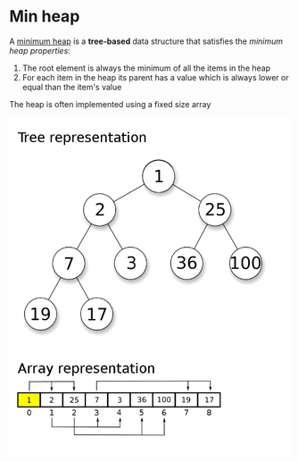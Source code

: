 # Min heap

A [minimum heap](https://en.wikipedia.org/wiki/Heap_(data_structure)) is a **tree-based** data structure
that satisfies the *minimum heap properties*:

1. The root element is always the minimum of all the items in the heap
2. For each item in the heap its parent has a value which is always lower or equal than the item's value

The heap is often implemented using a fixed size array

![min-heap](assets/min-heap.png)

